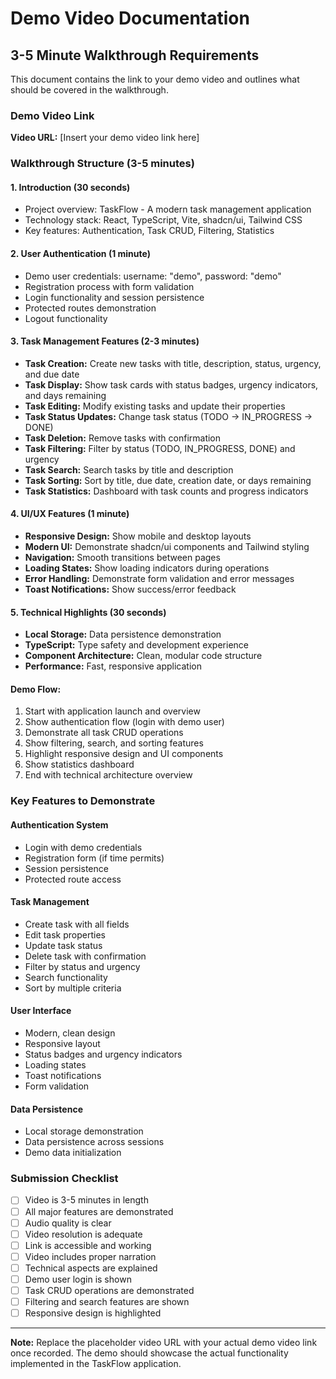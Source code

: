 # Demo Video Documentation

## 3-5 Minute Walkthrough Requirements

This document contains the link to your demo video and outlines what should be covered in the walkthrough.

### Demo Video Link

**Video URL:** [Insert your demo video link here]

### Walkthrough Structure (3-5 minutes)

#### 1. Introduction (30 seconds)

- Project overview: TaskFlow - A modern task management application
- Technology stack: React, TypeScript, Vite, shadcn/ui, Tailwind CSS
- Key features: Authentication, Task CRUD, Filtering, Statistics

#### 2. User Authentication (1 minute)

- Demo user credentials: username: "demo", password: "demo"
- Registration process with form validation
- Login functionality and session persistence
- Protected routes demonstration
- Logout functionality

#### 3. Task Management Features (2-3 minutes)

- **Task Creation:** Create new tasks with title, description, status, urgency, and due date
- **Task Display:** Show task cards with status badges, urgency indicators, and days remaining
- **Task Editing:** Modify existing tasks and update their properties
- **Task Status Updates:** Change task status (TODO → IN_PROGRESS → DONE)
- **Task Deletion:** Remove tasks with confirmation
- **Task Filtering:** Filter by status (TODO, IN_PROGRESS, DONE) and urgency
- **Task Search:** Search tasks by title and description
- **Task Sorting:** Sort by title, due date, creation date, or days remaining
- **Task Statistics:** Dashboard with task counts and progress indicators

#### 4. UI/UX Features (1 minute)

- **Responsive Design:** Show mobile and desktop layouts
- **Modern UI:** Demonstrate shadcn/ui components and Tailwind styling
- **Navigation:** Smooth transitions between pages
- **Loading States:** Show loading indicators during operations
- **Error Handling:** Demonstrate form validation and error messages
- **Toast Notifications:** Show success/error feedback

#### 5. Technical Highlights (30 seconds)

- **Local Storage:** Data persistence demonstration
- **TypeScript:** Type safety and development experience
- **Component Architecture:** Clean, modular code structure
- **Performance:** Fast, responsive application

#### Demo Flow:

1. Start with application launch and overview
2. Show authentication flow (login with demo user)
3. Demonstrate all task CRUD operations
4. Show filtering, search, and sorting features
5. Highlight responsive design and UI components
6. Show statistics dashboard
7. End with technical architecture overview

### Key Features to Demonstrate

#### Authentication System

- Login with demo credentials
- Registration form (if time permits)
- Session persistence
- Protected route access

#### Task Management

- Create task with all fields
- Edit task properties
- Update task status
- Delete task with confirmation
- Filter by status and urgency
- Search functionality
- Sort by multiple criteria

#### User Interface

- Modern, clean design
- Responsive layout
- Status badges and urgency indicators
- Loading states
- Toast notifications
- Form validation

#### Data Persistence

- Local storage demonstration
- Data persistence across sessions
- Demo data initialization

### Submission Checklist

- [ ] Video is 3-5 minutes in length
- [ ] All major features are demonstrated
- [ ] Audio quality is clear
- [ ] Video resolution is adequate
- [ ] Link is accessible and working
- [ ] Video includes proper narration
- [ ] Technical aspects are explained
- [ ] Demo user login is shown
- [ ] Task CRUD operations are demonstrated
- [ ] Filtering and search features are shown
- [ ] Responsive design is highlighted

---

**Note:** Replace the placeholder video URL with your actual demo video link once recorded. The demo should showcase the actual functionality implemented in the TaskFlow application.
